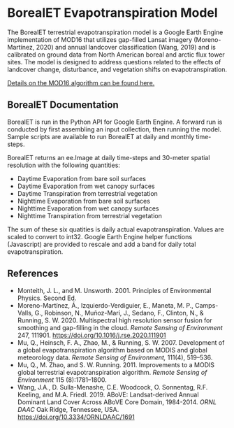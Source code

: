 BorealET Evapotranspiration Model
=================================

The BorealET terrestrial evapotranspiration model is a Google Earth Engine implementation of MOD16 that utilizes gap-filled Lansat imagery (Moreno-Martínez, 2020) and annual landcover classification (Wang, 2019) and is calibrated on ground data from North American boreal and arctic flux tower sites.
The model is designed to address questions related to the effects of landcover change, disturbance, and vegetation shifts on evapotranspiration.

[Details on the MOD16 algorithm can be found here.](https://arthur-e.github.io/MOD16/)


BorealET Documentation
----------------------

BorealET is run in the Python API for Google Earth Engine. A forward run is conducted by first assembling an input collection, then running the model. Sample scripts are available to run BorealET at daily and monthly time-steps.

BorealET returns an ee.Image at daily time-steps and 30-meter spatial resolution with the following quantities:

- Daytime Evaporation from bare soil surfaces
- Daytime Evaporation from wet canopy surfaces
- Daytime Transpiration from terrestrial vegetation
- Nighttime Evaporation from bare soil surfaces
- Nighttime Evaporation from wet canopy surfaces
- Nighttime Transpiration from terrestrial vegetation

The sum of these six quatities is daily actual evapotranspiration. Values are scaled to convert to int32. Google Earth Engine helper functions (Javascript) are provided to rescale and add a band for daily total evapotranspiration.



References
----------

- Monteith, J. L., and M. Unsworth. 2001. Principles of Environmental Physics. Second Ed.
- Moreno-Martínez, Á., Izquierdo-Verdiguier, E., Maneta, M. P., Camps-Valls, G., Robinson, N., Muñoz-Marí, J., Sedano, F., Clinton, N., & Running, S. W. 2020. Multispectral high resolution sensor fusion for smoothing and gap-filling in the cloud. *Remote Sensing of Environment* 247, 111901. https://doi.org/10.1016/j.rse.2020.111901
- Mu, Q., Heinsch, F. A., Zhao, M., & Running, S. W. 2007. Development of a global evapotranspiration algorithm based on MODIS and global meteorology data. *Remote Sensing of Environment,* 111(4), 519–536.
- Mu, Q., M. Zhao, and S. W. Running. 2011. Improvements to a MODIS global terrestrial evapotranspiration algorithm. *Remote Sensing of Environment* 115 (8):1781–1800.
- Wang, J.A., D. Sulla-Menashe, C.E. Woodcock, O. Sonnentag, R.F. Keeling, and M.A. Friedl. 2019. ABoVE: Landsat-derived Annual Dominant Land Cover Across ABoVE Core Domain, 1984-2014. *ORNL DAAC* Oak Ridge, Tennessee, USA. https://doi.org/10.3334/ORNLDAAC/1691
